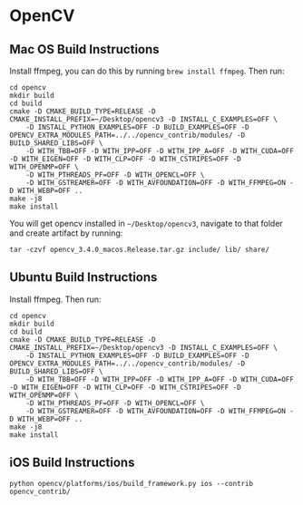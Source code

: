 # OpenCV

## Mac OS Build Instructions

Install ffmpeg, you can do this by running `brew install ffmpeg`. Then run:

```
cd opencv
mkdir build
cd build
cmake -D CMAKE_BUILD_TYPE=RELEASE -D CMAKE_INSTALL_PREFIX=~/Desktop/opencv3 -D INSTALL_C_EXAMPLES=OFF \
    -D INSTALL_PYTHON_EXAMPLES=OFF -D BUILD_EXAMPLES=OFF -D OPENCV_EXTRA_MODULES_PATH=../../opencv_contrib/modules/ -D BUILD_SHARED_LIBS=OFF \
    -D WITH_TBB=OFF -D WITH_IPP=OFF -D WITH_IPP_A=OFF -D WITH_CUDA=OFF -D WITH_EIGEN=OFF -D WITH_CLP=OFF -D WITH_CSTRIPES=OFF -D WITH_OPENMP=OFF \
    -D WITH_PTHREADS_PF=OFF -D WITH_OPENCL=OFF \
    -D WITH_GSTREAMER=OFF -D WITH_AVFOUNDATION=OFF -D WITH_FFMPEG=ON -D WITH_WEBP=OFF ..
make -j8
make install
```

You will get opencv installed in `~/Desktop/opencv3`, navigate to that folder and create artifact by running:

```
tar -czvf opencv_3.4.0_macos.Release.tar.gz include/ lib/ share/
```

## Ubuntu Build Instructions

Install ffmpeg. Then run:

```
cd opencv
mkdir build
cd build
cmake -D CMAKE_BUILD_TYPE=RELEASE -D CMAKE_INSTALL_PREFIX=~/Desktop/opencv3 -D INSTALL_C_EXAMPLES=OFF \
    -D INSTALL_PYTHON_EXAMPLES=OFF -D BUILD_EXAMPLES=OFF -D OPENCV_EXTRA_MODULES_PATH=../../opencv_contrib/modules/ -D BUILD_SHARED_LIBS=OFF \
    -D WITH_TBB=OFF -D WITH_IPP=OFF -D WITH_IPP_A=OFF -D WITH_CUDA=OFF -D WITH_EIGEN=OFF -D WITH_CLP=OFF -D WITH_CSTRIPES=OFF -D WITH_OPENMP=OFF \
    -D WITH_PTHREADS_PF=OFF -D WITH_OPENCL=OFF \
    -D WITH_GSTREAMER=OFF -D WITH_AVFOUNDATION=OFF -D WITH_FFMPEG=ON -D WITH_WEBP=OFF ..
make -j8
make install
```

## iOS Build Instructions

```
python opencv/platforms/ios/build_framework.py ios --contrib opencv_contrib/
```
